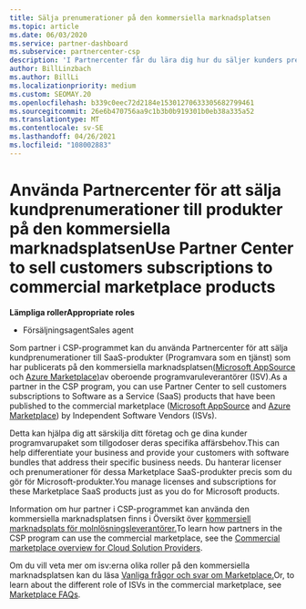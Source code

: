 ```yaml
---
title: Sälja prenumerationer på den kommersiella marknadsplatsen
ms.topic: article
ms.date: 06/03/2020
ms.service: partner-dashboard
ms.subservice: partnercenter-csp
description: 'I Partnercenter får du lära dig hur du säljer kunders prenumerationer till SaaS-produkter som publicerats på den kommersiella marknadsplatsen av oberoende programvaruleverantörer (ISV: er).'
author: BillLinzbach
ms.author: BillLi
ms.localizationpriority: medium
ms.custom: SEOMAY.20
ms.openlocfilehash: b339c0eec72d2184e15301270633305682799461
ms.sourcegitcommit: 26e6b470756aa9c1b3b0b919301b0eb38a335a52
ms.translationtype: MT
ms.contentlocale: sv-SE
ms.lasthandoff: 04/26/2021
ms.locfileid: "108002883"
---
```

# <a name="use-partner-center-to-sell-customers-subscriptions-to-commercial-marketplace-products"></a><span data-ttu-id="7fc65-103">Använda Partnercenter för att sälja kundprenumerationer till produkter på den kommersiella marknadsplatsen</span><span class="sxs-lookup"><span data-stu-id="7fc65-103">Use Partner Center to sell customers subscriptions to commercial marketplace products</span></span>

<span data-ttu-id="7fc65-104">**Lämpliga roller**</span><span class="sxs-lookup"><span data-stu-id="7fc65-104">**Appropriate roles**</span></span>

- <span data-ttu-id="7fc65-105">Försäljningsagent</span><span class="sxs-lookup"><span data-stu-id="7fc65-105">Sales agent</span></span>

<span data-ttu-id="7fc65-106">Som partner i CSP-programmet kan du använda Partnercenter för att sälja kundprenumerationer till SaaS-produkter (Programvara som en tjänst) som har publicerats på den kommersiella marknadsplatsen[(Microsoft AppSource](https://appsource.microsoft.com/) och [Azure Marketplace)](https://azuremarketplace.microsoft.com/)av oberoende programvaruleverantörer (ISV).</span><span class="sxs-lookup"><span data-stu-id="7fc65-106">As a partner in the CSP program, you can use Partner Center to sell customers subscriptions to Software as a Service (SaaS) products that have been published to the commercial marketplace ([Microsoft AppSource](https://appsource.microsoft.com/) and [Azure Marketplace](https://azuremarketplace.microsoft.com/)) by Independent Software Vendors (ISVs).</span></span>

<span data-ttu-id="7fc65-107">Detta kan hjälpa dig att särskilja ditt företag och ge dina kunder programvarupaket som tillgodoser deras specifika affärsbehov.</span><span class="sxs-lookup"><span data-stu-id="7fc65-107">This can help differentiate your business and provide your customers with software bundles that address their specific business needs.</span></span> <span data-ttu-id="7fc65-108">Du hanterar licenser och prenumerationer för dessa Marketplace SaaS-produkter precis som du gör för Microsoft-produkter.</span><span class="sxs-lookup"><span data-stu-id="7fc65-108">You manage licenses and subscriptions for these Marketplace SaaS products just as you do for Microsoft products.</span></span>

<span data-ttu-id="7fc65-109">Information om hur partner i CSP-programmet kan använda den kommersiella marknadsplatsen finns i Översikt över [kommersiell marknadsplats för molnlösningsleverantörer.](csp-commercial-marketplace-overview.md)</span><span class="sxs-lookup"><span data-stu-id="7fc65-109">To learn how partners in the CSP program can use the commercial marketplace, see the [Commercial marketplace overview for Cloud Solution Providers](csp-commercial-marketplace-overview.md).</span></span>

<span data-ttu-id="7fc65-110">Om du vill veta mer om isv:erna olika roller på den kommersiella marknadsplatsen kan du läsa [Vanliga frågor och svar om Marketplace.](/azure/marketplace/marketplace-faq-publisher-guide)</span><span class="sxs-lookup"><span data-stu-id="7fc65-110">Or, to learn about the different role of ISVs in the commercial marketplace, see [Marketplace FAQs](/azure/marketplace/marketplace-faq-publisher-guide).</span></span>
